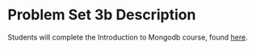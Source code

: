 # Problem Set 3b Description

Students will complete the Introduction to Mongodb course, found [here](https://learn.mongodb.com/learning-paths/introduction-to-mongodb).
